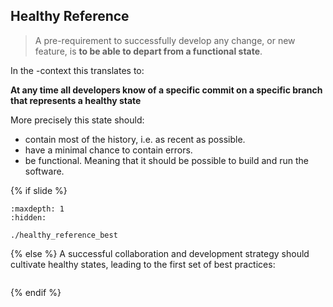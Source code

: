 ## Healthy Reference

> A pre-requirement to successfully develop any change, or new feature, is **to be able to depart from a functional state**.

In the <i class="fab fa-git"></i>-context this translates to:

**At any time all developers know of a specific commit on a specific branch that represents a healthy state**

More precisely this state should:

- contain most of the history, i.e. as recent as possible.
- have a minimal chance to contain errors.
- be functional. Meaning that it should be possible to build and run the software.

{% if slide %}
```{toctree}
:maxdepth: 1
:hidden:

./healthy_reference_best
```
{% else %}
A successful collaboration and development strategy should cultivate healthy states, leading to the first set of best practices:

```{include} ./healthy_reference_best.md
```
{% endif %}
